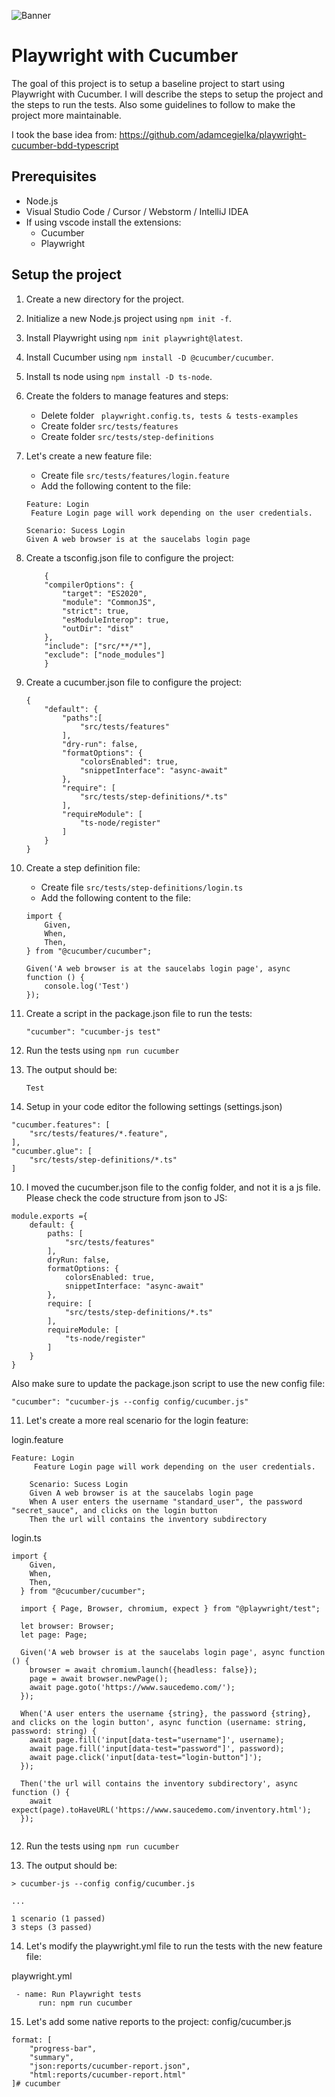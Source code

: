![Banner](/images/banner0.png)

# Playwright with Cucumber
The goal of this project is to setup a baseline project to start using Playwright with Cucumber. I will describe the steps to setup the project and the steps to run the tests. Also some guidelines to follow to make the project more maintainable.

I took the base idea from: https://github.com/adamcegielka/playwright-cucumber-bdd-typescript

## Prerequisites
- Node.js
- Visual Studio Code / Cursor / Webstorm / IntelliJ IDEA
- If using vscode install the extensions:
    - Cucumber
    - Playwright

## Setup the project

1. Create a new directory for the project.
2. Initialize a new Node.js project using ```npm init -f```.
3. Install Playwright using ```npm init playwright@latest```.
4. Install Cucumber using ```npm install -D @cucumber/cucumber```.
5. Install ts node using ```npm install -D ts-node```.
6. Create the folders to manage features and steps: 
    - Delete folder ``` playwright.config.ts, tests & tests-examples```
    - Create folder ```src/tests/features```
    - Create folder ```src/tests/step-definitions```
6. Let's create a new feature file:
    - Create file ```src/tests/features/login.feature```
    - Add the following content to the file:
    ```
    Feature: Login
     Feature Login page will work depending on the user credentials.

    Scenario: Sucess Login
    Given A web browser is at the saucelabs login page
    ```
7. Create a tsconfig.json file to configure the project:
    ```
        {
        "compilerOptions": {
            "target": "ES2020",
            "module": "CommonJS",
            "strict": true,
            "esModuleInterop": true,
            "outDir": "dist"
        },
        "include": ["src/**/*"],
        "exclude": ["node_modules"]
        }
    ```
8. Create a cucumber.json file to configure the project:
    ```
    {
        "default": {
            "paths":[
                "src/tests/features"
            ], 
            "dry-run": false,
            "formatOptions": {
                "colorsEnabled": true,
                "snippetInterface": "async-await"
            },
            "require": [
                "src/tests/step-definitions/*.ts"
            ],
            "requireModule": [
                "ts-node/register"
            ]
        }
    }

9. Create a step definition file:
    - Create file ```src/tests/step-definitions/login.ts```
    - Add the following content to the file:
    ```
    import {
        Given,
        When,
        Then,
    } from "@cucumber/cucumber";

    Given('A web browser is at the saucelabs login page', async function () {
        console.log('Test')
    });
    ```
9. Create a script in the package.json file to run the tests:
    ```
    "cucumber": "cucumber-js test"
    ```

10. Run the tests using ```npm run cucumber```

11. The output should be:
    ```
    Test
    ``` 

12. Setup in your code editor the following settings (settings.json)
```
"cucumber.features": [
    "src/tests/features/*.feature",
],
"cucumber.glue": [
    "src/tests/step-definitions/*.ts"
]
```

10. I moved the cucumber.json file to the config folder, and not it is a js file.
Please check the code structure from json to JS: 
```
module.exports ={
    default: {
        paths: [
            "src/tests/features"
        ], 
        dryRun: false,
        formatOptions: {
            colorsEnabled: true,
            snippetInterface: "async-await"
        },
        require: [
            "src/tests/step-definitions/*.ts"
        ],
        requireModule: [
            "ts-node/register"
        ]
    }
}

```

Also make sure to update the package.json script to use the new config file:
```
"cucumber": "cucumber-js --config config/cucumber.js"
```

11. Let's create a more real scenario for the login feature: 

login.feature
```
Feature: Login
     Feature Login page will work depending on the user credentials.

    Scenario: Sucess Login
    Given A web browser is at the saucelabs login page
    When A user enters the username "standard_user", the password "secret_sauce", and clicks on the login button
    Then the url will contains the inventory subdirectory
```

login.ts
```
import {
    Given,
    When,
    Then,
  } from "@cucumber/cucumber";

  import { Page, Browser, chromium, expect } from "@playwright/test";

  let browser: Browser;
  let page: Page;

  Given('A web browser is at the saucelabs login page', async function () {
    browser = await chromium.launch({headless: false});
    page = await browser.newPage();
    await page.goto('https://www.saucedemo.com/');
  });

  When('A user enters the username {string}, the password {string}, and clicks on the login button', async function (username: string, password: string) {
    await page.fill('input[data-test="username"]', username);
    await page.fill('input[data-test="password"]', password);
    await page.click('input[data-test="login-button"]');
  }); 

  Then('the url will contains the inventory subdirectory', async function () {
    await expect(page).toHaveURL('https://www.saucedemo.com/inventory.html');
  });
 
```

12. Run the tests using ```npm run cucumber```

13. The output should be:
```
> cucumber-js --config config/cucumber.js

...

1 scenario (1 passed)
3 steps (3 passed)

```
14. Let's modify the playwright.yml file to run the tests with the new feature file:

playwright.yml
```
 - name: Run Playwright tests
      run: npm run cucumber
```

15. Let's add some native reports to the project:
config/cucumber.js
```
format: [
    "progress-bar",
    "summary",
    "json:reports/cucumber-report.json",
    "html:reports/cucumber-report.html"
]# cucumber
